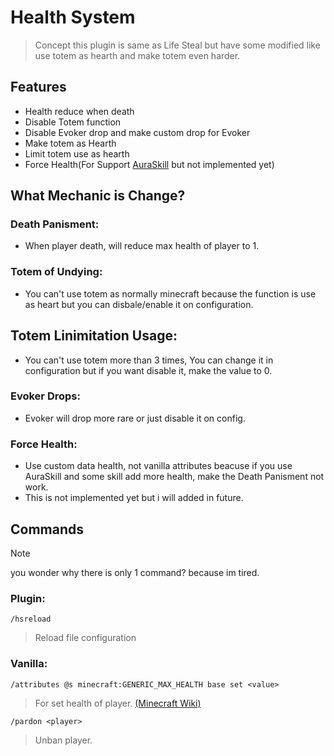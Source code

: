 # Health System
> Concept this plugin is same as Life Steal but have some modified like use totem as hearth and make totem even harder.

## Features
- Health reduce when death
- Disable Totem function
- Disable Evoker drop and make custom drop for Evoker
- Make totem as Hearth
- Limit totem use as hearth
- Force Health(For Support [AuraSkill](https://modrinth.com/plugin/auraskills) but not implemented yet)

## What Mechanic is Change?
### Death Panisment:
- When player death, will reduce max health of player to 1.

### Totem of Undying:
- You can't use totem as normally minecraft because the function is use as heart but you can disbale/enable it on configuration.

## Totem Linimitation Usage:
- You can't use totem more than 3 times, You can change it in configuration but if you want disable it, make the value to 0.

### Evoker Drops:
- Evoker will drop more rare or just disable it on config.

### Force Health:
- Use custom data health, not vanilla attributes beacuse if you use AuraSkill and some skill add more health, make the Death Panisment not work.
- This is not implemented yet but i will added in future.

## Commands

> [!NOTE]
> you wonder why there is only 1 command? because im tired.

### Plugin:
`/hsreload`
> Reload file configuration

### Vanilla:
`/attributes @s minecraft:GENERIC_MAX_HEALTH base set <value>`
> For set health of player. [(Minecraft Wiki)](https://minecraft.wiki/w/Attribute)

`/pardon <player>`
> Unban player.